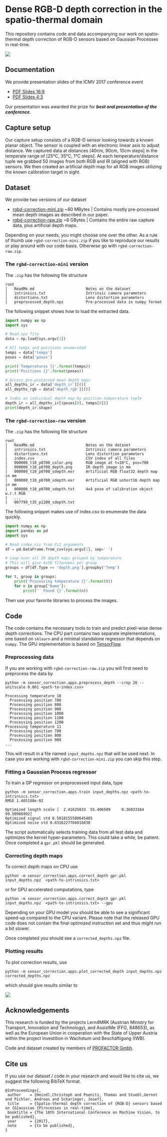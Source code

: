 # Dense RGB-D depth correction in the spatio-thermal domain

This repository contains code and data accompanying our work on spatio-thermal depth correction of RGB-D sensors based on Gaussian Processes in real-time.

![](etc/correction_t17_p1200.png)

## Documentation

We provide presentation slides of the ICMV 2017 conference event

 - [PDF Slides 16:9](etc/rgbd-correction-slides-169.pdf)
 - [PDF Slides 4:3](etc/rgbd-correction-slides-43.pdf)

Our presentation was awarded the prize for ***best oral presentation of the conference***.

## Capture setup

Our capture setup consists of a RGB-D sensor looking towards a known planar object. The sensor is coupled with an electronic linear axis to adjust distance. We captured data at distances [40cm, 90cm, 10cm steps] in the temperate range of [25°C, 35°C, 1°C steps]. At each temperature/distance tuple we grabbed 50 images from both RGB and IR (aligned with RGB) sensors. We then created an artificial depth map for all RGB images utilizing the known calibration target in sight.

## Dataset

We provide two versions of our dataset
- [rgbd-correction-mini.zip](https://s3.eu-central-1.amazonaws.com/rgbd-correction/rgbd-correction-mini.zip) ~80 MBytes | Contains mostly pre-processed mean depth images as described in our paper.
- [rgbd-correction-raw.zip](https://s3.eu-central-1.amazonaws.com/rgbd-correction/rgbd-correction-raw.zip) ~6 GBytes | Contains the entire raw capture data, plus artificial depth maps.

Depending on your needs, you might choose one over the other. As a rule of thumb use `rgbd-correction-mini.zip` if you like to reproduce our results or play around with our code basis. Otherwise go with `rgbd-correction-raw.zip`.

### The `rgbd-correction-mini` version

The `.zip` has the following file structure
```
root
│   ReadMe.md                       Notes on the dataset
│   intrinsics.txt                  Intrinsic camera parameters
│   distortions.txt                 Lens distortion parameters
|   preprocessed_depth.npz          Pre-processed data in numpy format
```

The following snippet shows how to load the extracted data.

```python
import numpy as np
import sys

# Read npz file
data = np.load(sys.argv[1])    

# All temps and positions enumerated
temps = data['temps']
poses = data['poses']    

print('Temperatures {}'.format(temps))
print('Positions {}'.format(poses))

# Access pre-processed mean depth maps
all_depths_ir = data['depth_ir'][()]
all_depths_rgb = data['depth_rgb'][()]

# Index an individual depth map by position-temperature tuple
depth_ir = all_depths_ir[(poses[0], temps[0])]
print(depth_ir.shape)
```

### The `rgbd-correction-raw` version

The `.zip` has the following file structure
```
root
│   ReadMe.md                       Notes on the dataset
│   intrinsics.txt                  Intrinsic camera parameters
│   distortions.txt                 Lens distortion parameters
|   index.csv                       CSV index of all files
|   000000_t10_p0700_color.png      RGB image at t=10°C, pos=700
|   000000_t10_p0700_depth.png      IR depth image in mm
|   000000_t10_p0700_sdepth.exr     Artificial RGB float32 depth map in mm
|   000000_t10_p0700_sdepth.exr     Artificial RGB ushort16 depth map in mm
|   000000_t10_p0700_sdepth.txt     4x4 pose of calibration object w.r.t RGB
|   ...
|   007799_t35_p1200_sdepth.txt
```

The following snippet makes use of index.csv to enumerate the data quickly.

```python
import numpy as np
import pandas as pd
import sys

# Read index.csv from CLI arguments
df = pd.DataFrame.from_csv(sys.argv[1], sep=' ')

# Loop over all IR depth maps grouped by temperature
# This will give 6x50 filenames per group
groups = df[df.Type == 'depth.png'].groupby('Temp')

for t, group in groups:
    print('Processing temperature {}'.format(t))
    for n in group['Name']:
        print('  Found {}'.format(n))
```

Then use your favorite libraries to process the images.

## Code

The code contains the necessary tools to train and predict pixel-wise dense depth corrections. The CPU part contains two separate implementations, one based on `sklearn` and a minimal standalone regressor that depends on `numpy`. The GPU implementation is based on [TensorFlow](https://www.tensorflow.org/).

### Preprocessing data

If you are working with `rgbd-correction-raw.zip` you will first need to preprocess
the data by 

```
python -m sensor_correction.apps.preprocess_depth --crop 20 --unitscale 0.001 <path-to-index.csv>

Processing temperature 10
  Processing position 700
  Processing position 800
  Processing position 900
  Processing position 1000
  Processing position 1100
  Processing position 1200
Processing temperature 11
  Processing position 700
  Processing position 800
  Processing position 900
...
```

This will result in a file named `input_depths.npz` that will be used next. In case you are working with `rgbd-correction-mini.zip` you can skip this step.

### Fitting a Gaussian Process regressor

To train a GP regressor on preprocessed input data, type

```
python -m sensor_correction.apps.train input_depths.npz <path-to-intrinsics.txt>
RMSE 1.405188e-02

Optimized length scale [  2.41625833  55.406589     0.36033164  99.50966992]
Optimized signal std 0.5018155580645485
Optimized noise std 0.0316227766016838
```

The script automatically selects training data from all test data and optimizes the kernel hyper-parameters. This could take a while, be patient. Once completed a `gpr.pkl` should be generated.

### Correcting depth maps

To correct depth maps on CPU use

```
python -m sensor_correction.apps.correct_depth gpr.pkl input_depths.npz  <path-to-intrinsics.txt>
```

or for GPU accelerated computations, type

```
python -m sensor_correction.apps.correct_depth gpr.pkl input_depths.npz  <path-to-intrinsics.txt> --gpu
```

Depending on your GPU model you should be able to see a significant speed-up compared to the CPU variant. Please note that the released GPU code does not contain the final optimized instruction set and thus might run a bit slower. 

Once completed you should see a `corrected_depths.npz` file.

### Plotting results

To plot correction results, use 

```
python -m sensor_correction.apps.plot_corrected_depth input_depths.npz corrected_depths.npz
```

which should give results similar to

![](etc/correction_t17_p1200.png)

## Acknowledgements
This research is funded by the projects Lern4MRK (Austrian Ministry for Transport, Innovation and Technology), and AssistMe (FFG, 848653), as well as the European Union in cooperation with the State of Upper Austria within the project Investition in Wachstum und Beschäftigung (IWB).

Code and dataset created by members of [PROFACTOR Gmbh](http://www.profactor.at).

## Cite us
If you use our dataset / code in your research and would like to cite us, we suggest the following BibTeX format.

```
@InProceedings{,
 author    = {Heindl,Christoph and Poenitz, Thomas and Stuebl,Gernot and Pichler, Andreas and Scharinger, Josef},
 title     = {Spatio-thermal depth correction of {RGB-D} sensors based on {G}aussian {P}rocesses in real-time},
 booktitle = {The 10th International Conference on Machine Vision, to be published},
 year      = {2017},
 note      = {to be published},
}
```

